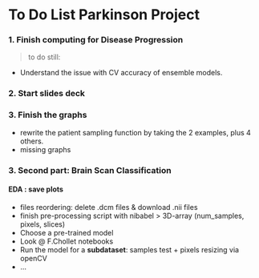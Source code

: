 # To Do List Parkinson Project

### 1. Finish computing for Disease Progression
> to do still:
* Understand the issue with CV accuracy of ensemble models.

### 2. Start slides deck

### 3. Finish the graphs
* rewrite the patient sampling function by taking the 2 examples, plus 4 others.
* missing graphs

### 3. Second part: Brain Scan Classification
#### EDA : save plots
* files reordering: delete .dcm files & download .nii files
* finish pre-processing script with nibabel > 3D-array (num_samples, pixels, slices)
* Choose a pre-trained model
* Look @ F.Chollet notebooks
* Run the model for a **subdataset**: samples test + pixels resizing via openCV
* ...

